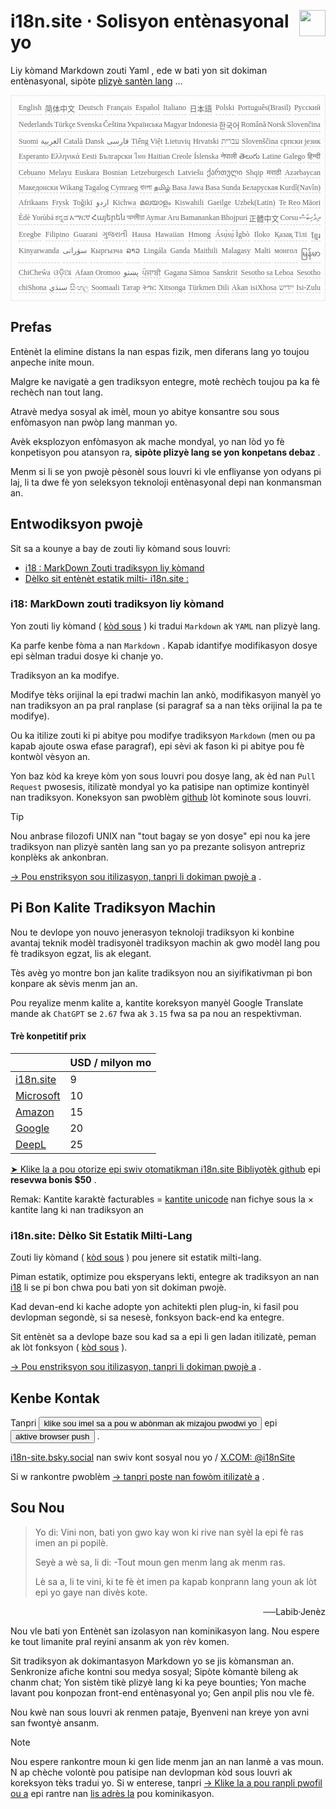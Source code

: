 <h1 style="display:flex;justify-content:space-between">i18n.site ⋅ Solisyon entènasyonal yo<img src="//p.3ti.site/logo.svg" style="user-select:none;margin-top:-1px;width:42px"></h1>

Liy kòmand Markdown zouti Yaml , ede w bati yon sit dokiman entènasyonal, sipòte [plizyè santèn lang](/i18/LANG_CODE) ...

<pre class="langli" style="display:flex;flex-wrap:wrap;background:transparent;border:1px solid #eee;font-size:12px;box-shadow:0 0 3px inset #eee;padding:12px 5px 4px 12px;justify-content:space-between;"><style>pre.langli i{font-weight:300;font-family:s;margin-right:2px;margin-bottom:8px;font-style:normal;color:#666;border-bottom:1px dashed #ccc;}</style><i>English</i><i>简体中文</i><i>Deutsch</i><i>Français</i><i>Español</i><i>Italiano</i><i>日本語</i><i>Polski</i><i>Português(Brasil)</i><i>Русский</i><i>Nederlands</i><i>Türkçe</i><i>Svenska</i><i>Čeština</i><i>Українська</i><i>Magyar</i><i>Indonesia</i><i>한국어</i><i>Română</i><i>Norsk</i><i>Slovenčina</i><i>Suomi</i><i>العربية</i><i>Català</i><i>Dansk</i><i>فارسی</i><i>Tiếng Việt</i><i>Lietuvių</i><i>Hrvatski</i><i>עברית</i><i>Slovenščina</i><i>српски језик</i><i>Esperanto</i><i>Ελληνικά</i><i>Eesti</i><i>Български</i><i>ไทย</i><i>Haitian Creole</i><i>Íslenska</i><i>नेपाली</i><i>తెలుగు</i><i>Latine</i><i>Galego</i><i>हिन्दी</i><i>Cebuano</i><i>Melayu</i><i>Euskara</i><i>Bosnian</i><i>Letzeburgesch</i><i>Latviešu</i><i>ქართული</i><i>Shqip</i><i>मराठी</i><i>Azərbaycan</i><i>Македонски</i><i>Wikang Tagalog</i><i>Cymraeg</i><i>বাংলা</i><i>தமிழ்</i><i>Basa Jawa</i><i>Basa Sunda</i><i>Беларуская</i><i>Kurdî(Navîn)</i><i>Afrikaans</i><i>Frysk</i><i>Toğikī</i><i>اردو</i><i>Kichwa</i><i>മലയാളം</i><i>Kiswahili</i><i>Gaeilge</i><i>Uzbek(Latin)</i><i>Te Reo Māori</i><i>Èdè Yorùbá</i><i>ಕನ್ನಡ</i><i>አማርኛ</i><i>Հայերեն</i><i>অসমীয়া</i><i>Aymar Aru</i><i>Bamanankan</i><i>Bhojpuri</i><i>正體中文</i><i>Corsu</i><i>ދިވެހިބަސް</i><i>Eʋegbe</i><i>Filipino</i><i>Guarani</i><i>ગુજરાતી</i><i>Hausa</i><i>Hawaiian</i><i>Hmong</i><i>Ásụ̀sụ́ Ìgbò</i><i>Iloko</i><i>Қазақ Тілі</i><i>ខ្មែរ</i><i>Kinyarwanda</i><i>سۆرانی</i><i>Кыргызча</i><i>ລາວ</i><i>Lingála</i><i>Ganda</i><i>Maithili</i><i>Malagasy</i><i>Malti</i><i>монгол</i><i>မြန်မာ</i><i>ChiCheŵa</i><i>ଓଡ଼ିଆ</i><i>Afaan Oromoo</i><i>پښتو</i><i>ਪੰਜਾਬੀ</i><i>Gagana Sāmoa</i><i>Sanskrit</i><i>Sesotho sa Leboa</i><i>Sesotho</i><i>chiShona</i><i>سنڌي</i><i>සිංහල</i><i>Soomaali</i><i>Татар</i><i>ትግር</i><i>Xitsonga</i><i>Türkmen Dili</i><i>Akan</i><i>isiXhosa</i><i>ייִדיש</i><i>Isi-Zulu</i></pre>

## Prefas

Entènèt la elimine distans la nan espas fizik, men diferans lang yo toujou anpeche inite moun.

Malgre ke navigatè a gen tradiksyon entegre, motè rechèch toujou pa ka fè rechèch nan tout lang.

Atravè medya sosyal ak imèl, moun yo abitye konsantre sou sous enfòmasyon nan pwòp lang manman yo.

Avèk eksplozyon enfòmasyon ak mache mondyal, yo nan lòd yo fè konpetisyon pou atansyon ra, **sipòte plizyè lang se yon konpetans debaz** .

Menm si li se yon pwojè pèsonèl sous louvri ki vle enfliyanse yon odyans pi laj, li ta dwe fè yon seleksyon teknoloji entènasyonal depi nan konmansman an.

## <a rel=id href="#project" id="project"></a> Entwodiksyon pwojè

Sit sa a kounye a bay de zouti liy kòmand sous louvri:

* [i18 : MarkDown Zouti tradiksyon liy kòmand](/i18/feature)
* [Dèlko sit entènèt estatik milti- i18n.site :](/i18n.site)

### <a rel=id href="#i18" id="i18"></a> i18: MarkDown zouti tradiksyon liy kòmand

Yon zouti liy kòmand ( [kòd sous](https://github.com/i18n-site/rust/tree/main/i18) ) ki tradui `Markdown` ak `YAML` nan plizyè lang.

Ka parfe kenbe fòma a nan `Markdown` . Kapab idantifye modifikasyon dosye epi sèlman tradui dosye ki chanje yo.

Tradiksyon an ka modifye.

Modifye tèks orijinal la epi tradwi machin lan ankò, modifikasyon manyèl yo nan tradiksyon an pa pral ranplase (si paragraf sa a nan tèks orijinal la pa te modifye).

Ou ka itilize zouti ki pi abitye pou modifye tradiksyon `Markdown` (men ou pa kapab ajoute oswa efase paragraf), epi sèvi ak fason ki pi abitye pou fè kontwòl vèsyon an.

Yon baz kòd ka kreye kòm yon sous louvri pou dosye lang, ak èd nan `Pull Request` pwosesis, itilizatè mondyal yo ka patisipe nan optimize kontinyèl nan tradiksyon. Koneksyon san pwoblèm [github](//github.com) lòt kominote sous louvri.

> [!TIP]
> Nou anbrase filozofi UNIX nan "tout bagay se yon dosye" epi nou ka jere tradiksyon nan plizyè santèn lang san yo pa prezante solisyon antrepriz konplèks ak ankonbran.

[→ Pou enstriksyon sou itilizasyon, tanpri li dokiman pwojè a](/i18) .

## Pi Bon Kalite Tradiksyon Machin

Nou te devlope yon nouvo jenerasyon teknoloji tradiksyon ki konbine avantaj teknik modèl tradisyonèl tradiksyon machin ak gwo modèl lang pou fè tradiksyon egzat, lis ak elegant.

Tès avèg yo montre bon jan kalite tradiksyon nou an siyifikativman pi bon konpare ak sèvis menm jan an.

Pou reyalize menm kalite a, kantite koreksyon manyèl Google Translate mande ak `ChatGPT` se `2.67` fwa ak `3.15` fwa sa pa nou an respektivman.

#### <a rel=id href="#price" id="price"></a> Trè konpetitif prix

|                                                                                   | USD / milyon mo |
| --------------------------------------------------------------------------------- | ------------- |
| [i18n.site](https://i18n.site)                                                    | 9             |
| [Microsoft](https://azure.microsoft.com/pricing/details/cognitive-services/translator) | 10            |
| [Amazon](https://aws.amazon.com/translate/pricing)                                | 15            |
| [Google](https://cloud.google.com/translate/pricing)                                | 20            |
| [DeepL](https://www.deepl.com/zh/pro#developer)                                  | 25            |

[➤ Klike la a pou otorize epi swiv otomatikman i18n.site Bibliyotèk github](https://github.com/login/oauth/authorize?client_id=Ov23liuGAmK0plc9FgB3&amp;scope=user:email,user:follow,public_repo) epi **resevwa bonis $50** .

Remak: Kantite karaktè facturables = [kantite unicode](https://en.wikipedia.org/wiki/Unicode) nan fichye sous la × kantite lang ki nan tradiksyon an

### i18n.site: Dèlko Sit Estatik Milti-Lang

Zouti liy kòmand ( [kòd sous](https://github.com/i18n-site/rust/tree/main/i18n-site) ) pou jenere sit estatik milti-lang.

Piman estatik, optimize pou eksperyans lekti, entegre ak tradiksyon an nan [i18](#i18) li se pi bon chwa pou bati yon sit dokiman pwojè.

Kad devan-end ki kache adopte yon achitekti plen plug-in, ki fasil pou devlopman segondè, si sa nesesè, fonksyon back-end ka entegre.

Sit entènèt sa a devlope baze sou kad sa a epi li gen ladan itilizatè, peman ak lòt fonksyon ( [kòd sous](/i18n.site/c/src) ).

[→ Pou enstriksyon sou itilizasyon, tanpri li dokiman pwojè a](/i18n.site) .

## Kenbe Kontak

Tanpri <button onclick="mailsub()">klike sou imel sa a pou w abònman ak mizajou pwodwi yo</button> epi <button onclick="webpush()">aktive browser push</button> .

[i18n-site.bsky.social](https://bsky.app/profile/i18n-site.bsky.social) nan swiv kont sosyal nou yo / [X.COM: @i18nSite](https://x.com/i18nSite)

Si w rankontre pwoblèm [→ tanpri poste nan fowòm itilizatè a](https://groups.google.com/u/1/g/i18n) .

## Sou Nou

> Yo di: Vini non, bati yon gwo kay won ki rive nan syèl la epi fè ras imen an pi popilè.
>
> Seyè a wè sa, li di: -Tout moun gen menm lang ak menm ras.
>
> Lè sa a, li te vini, ki te fè èt imen pa kapab konprann lang youn ak lòt epi yo gaye nan divès kote.

<p style="text-align:right">──Labib·Jenèz</p>

Nou vle bati yon Entènèt san izolasyon nan kominikasyon lang.
Nou espere ke tout limanite pral reyini ansanm ak yon rèv komen.

Sit tradiksyon ak dokimantasyon Markdown yo se jis kòmansman an.
Senkronize afiche kontni sou medya sosyal;
Sipòte kòmantè bileng ak chanm chat;
Yon sistèm tikè plizyè lang ki ka peye bounties;
Yon mache lavant pou konpozan front-end entènasyonal yo;
Gen anpil plis nou vle fè.

Nou kwè nan sous louvri ak renmen pataje,
Byenveni nan kreye yon avni san fwontyè ansanm.

> [!NOTE]
> Nou espere rankontre moun ki gen lide menm jan an nan lanmè a vas moun.
> N ap chèche volontè pou patisipe nan devlopman kòd sous louvri ak koreksyon tèks tradui yo.
> Si w enterese, tanpri [→ Klike la a pou ranpli pwofil ou a](https://ggl.link/i18n) epi rantre nan [lis adrès la](https://groups.google.com/u/2/g/i18n-site) pou kominikasyon.